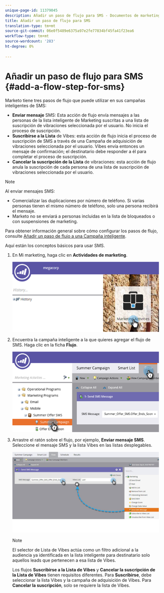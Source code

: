 ```yaml
---
unique-page-id: 11379045
description: Añadir un paso de flujo para SMS - Documentos de marketing - Documentación del producto
title: Añadir un paso de flujo para SMS
translation-type: tm+mt
source-git-commit: 06e0f5489e6375a97e2fe77834bf45fa41f23ea6
workflow-type: tm+mt
source-wordcount: '283'
ht-degree: 0%

---
```



# Añadir un paso de flujo para SMS {#add-a-flow-step-for-sms}

Marketo tiene tres pasos de flujo que puede utilizar en sus campañas inteligentes de SMS:

* **Enviar mensaje**  SMS: Esta acción de flujo envía mensajes a las personas de la lista inteligente de Marketing suscritas a una lista de suscripción de vibraciones seleccionada por el usuario. No inicia el proceso de suscripción.
* **Suscribirse a la Lista**  de Vibes: esta acción de flujo inicia el proceso de suscripción de SMS a través de una Campaña de adquisición de vibraciones seleccionada por el usuario. Vibes envía entonces un mensaje de confirmación; el destinatario debe responder a él para completar el proceso de suscripción.
* **Cancelar la suscripción de la Lista**  de vibraciones: esta acción de flujo anula la suscripción de cada persona de una lista de suscripción de vibraciones seleccionada por el usuario.

>[!NOTE]
>
>Al enviar mensajes SMS:
>
>* Comercializar las duplicaciones por número de teléfono. Si varias personas tienen el mismo número de teléfono, solo una persona recibirá el mensaje.
>* Marketo no se enviará a personas incluidas en la lista de bloqueados o con suspensiones de marketing.


Para obtener información general sobre cómo configurar los pasos de flujo, consulte [Añadir un paso de flujo a una Campaña inteligente](/help/marketo/product-docs/core-marketo-concepts/smart-campaigns/flow-actions/add-a-flow-step-to-a-smart-campaign.md).

Aquí están los conceptos básicos para usar SMS.

1. En Mi marketing, haga clic en **Actividades de marketing**.

   ![](assets/image2016-7-28-11-3a41-3a17.png)

1. Encuentra la campaña inteligente a la que quieres agregar el flujo de SMS. Haga clic en la ficha **Flujo**.

   ![](assets/image2016-7-28-11-3a43-3a41.png)

1. Arrastre el ratón sobre el flujo, por ejemplo, **Enviar mensaje SMS**. Seleccione el mensaje SMS y la lista Vibes en las listas desplegables.

   ![](assets/send-sms-message-hands.jpg)

   >[!NOTE]
   >
   >El selector de Lista de Vibes actúa como un filtro adicional a la audiencia ya identificada en la lista inteligente para destinatario solo aquellos leads que pertenecen a esa lista de Vibes.
   >
   >Los flujos **Suscribirse a la Lista de Vibes** y **Cancelar la suscripción de la Lista de Vibes** tienen requisitos diferentes. Para **Suscribirse**, debe seleccionar la lista Vibes y la campaña de adquisición de Vibes. Para **Cancelar la suscripción**, solo se requiere la lista de Vibes.
